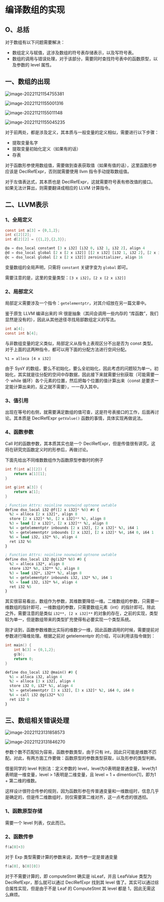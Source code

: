 

# 编译数组的实现

## O、总括

对于数组有以下问题需要解决：

* 数组定义与赋值，这涉及数组的符号表存储表示，以及写符号表。
* 数组的调用与错误处理，对于该部分，需要同时查找符号表中的函数原型，以及参数的 level 属性。

## 一、数组的出现

![image-20221121154755381](https://20220923img.oss-cn-hangzhou.aliyuncs.com/markdown/image-20221121154755381.png)

![image-20221121155001316](https://20220923img.oss-cn-hangzhou.aliyuncs.com/markdown/image-20221121155001316.png)

![image-20221121155011148](https://20220923img.oss-cn-hangzhou.aliyuncs.com/markdown/image-20221121155011148.png)

![image-20221121155045235](https://20220923img.oss-cn-hangzhou.aliyuncs.com/markdown/image-20221121155045235.png)

对于前两处，都是涉及定义，其本质与一般变量的定义相似，需要进行以下步骤：

* 提取变量名字
* 提取变量初始化定义（如果有的话）
* 存表

对于函数形参使用数组值，需要做到查表获取值（如果有值的话），这里函数形参应该是 DeclRefExpr，否则就需要使用 llvm 指令手动提取数组值。

对于左值表达式，其本质也是 DeclRefExpr，这就需要符号表有修改值的接口。如果无法计算出，则需要翻译成相应的 LLVM 计算指令。

## 二、LLVM表示

### 1、全局定义

```C
const int a[3] = {0,1,2};
int c[2][2];
int d[2][2] = {{1,2},{2,3}};
```

```lisp
@a = dso_local constant [3 x i32] [i32 0, i32 1, i32 2], align 4
@d = dso_local global [2 x [2 x i32]] [[2 x i32] [i32 1, i32 2], [2 x i32] [i32 2, i32 3]], align 16
@c = dso_local global [2 x [2 x i32]] zeroinitializer, align 16
```

变量数组的全局声明，只需将 `constant` 关键字变为 `global` 即可。

需要注意的是，这里的变量类型：`[3 x i32]`，`[2 x [2 x i32]]`

### 2、局部定义

局部定义需要涉及一个指令：`getelementptr`，对其介绍放在另一篇文章中。

鉴于原生 LLVM 编译出来的 IR 很是抽象（其间会调用一些内存的 “库函数”，我们显然是没有的），因此从其他途径寻找局部数组定义的写法。

```C
int a[4];
const int b[4];
```

与非数组变量的定义类似，局部定义从指令上表观区分不出是否为 const 类型。对于上面的这两种指令，都可以用下面的分配方法进行空间分配。

```
%1 = alloca [4 x i32]
```

由于 SysY 的数组，要么不初始化，要么全初始化，因此考虑的问题较为单一。初始化，其实就是往分配的空间中存数据，因此接下来就需要分别获取（可能需要一个 while 循环）各个元素的位置，然后把每个位置的值计算出来（const 是要求一定能计算出来的，反之就不需要），一一存入其中。

### 3、值引用

出现在等号的右侧，就需要满足数组的值可查，这是符号表接口的工作，后面再讨论。其本质是 DeclRefExpr `getValue()` 函数的事情，具体实现再做说法。

### 4、函数参数

Call 时的函数参数，其本质其实也是一个 DeclRefExpr，但是传值很有讲究，这将在研究完函数定义时的形参后，再做讨论。

下面先给出不同维数数组作为函数原型参数时的例子

```C
int f(int a[][2]) {
    return a[1][1];
}

int g(int a[3]) {
    return a[1];
}
```

```lisp
; Function Attrs: noinline nounwind optnone uwtable
define dso_local i32 @f([2 x i32]* %0) #0 {
  %2 = alloca [2 x i32]*, align 8
  store [2 x i32]* %0, [2 x i32]** %2, align 8
  %3 = load [2 x i32]*, [2 x i32]** %2, align 8
  %4 = getelementptr inbounds [2 x i32], [2 x i32]* %3, i64 1
  %5 = getelementptr inbounds [2 x i32], [2 x i32]* %4, i64 0, i64 1
  %6 = load i32, i32* %5, align 4
  ret i32 %6
}

; Function Attrs: noinline nounwind optnone uwtable
define dso_local i32 @g(i32* %0) #0 {
  %2 = alloca i32*, align 8
  store i32* %0, i32** %2, align 8
  %3 = load i32*, i32** %2, align 8
  %4 = getelementptr inbounds i32, i32* %3, i64 1
  %5 = load i32, i32* %4, align 4
  ret i32 %5
}

```

其实很容易看出，数组作为参数，其维数要降低一维。二维数组的参数，只需要一维数组的指针即可，一维数组的参数，只需要数组元素（int）的指针即可。除此之外，需要注意的是类似 `i32**, [2 x i32]**` 的对象的存在，之前的实现，类型较为单一，但是数组带来的类型扩充使得有必要实现一个类型系统。

刚才谈到，函数参数维数比实际的维数少一维，因此函数调用的时候，需要提前对参数进行降维处理。根据之前对 getelementptr 的介绍，可以利用该指令做到：

```C
int main() {
    int b[3] = {0,1,2};
    g(b);
    return 0;
}
```

```lisp
define dso_local i32 @main() #0 {
  %1 = alloca i32, align 4
  %2 = alloca [3 x i32], align 4
  store i32 0, i32* %1, align 4
  %3 = getelementptr [3 x i32], [3 x i32]* %2, i64 0, i64 0
  %4 = call i32 @g(i32* %3)
  ret i32 0
}
```

## 三、数组相关错误处理

![image-20221123131858573](https://20220923img.oss-cn-hangzhou.aliyuncs.com/markdown/image-20221123131858573.png)

![image-20221123131846270](https://20220923img.oss-cn-hangzhou.aliyuncs.com/markdown/image-20221123131846270.png)

参数个数不匹配较为容易，函数参数类型，由于只有 int，因此只可能是维数不匹配。对此，有两方面工作要做：函数原型的参数类型获取，以及形参的类型判断。 

借鉴同学的 level 判别法：定义参数的 level，level为0表明是普通变量，level为1表明是一维变量，level > 1表明是二维变量，且 level = 1 + dimention[1]，即为1 + 第二维的维数。

这样设计很符合传参的规则，因为函数形参在传普通变量和一维数组时，信息几乎是确定的，但是传二维数组时，则仅需要第二维对齐，这一点考虑的很透彻。

### 1、函数原型存储

需要一个 level 列表，仅此而已。

### 2、函数传参

```C
f(a[0]+3)
```

对于 Exp 类型需要计算的参数来说，其传参一定是普通变量

```C
f(a[0], b[0][0])
```

对于不需要计算的，即 computeStmt 确实是 isLeaf，并且 LeafValue 类型为 DeclRefExpr，那么就可以通过 DeclRefExpr 找到其 level 值了。其实可以通过综合属性实现，但是由于不是 Leaf 的 ComputeStmt 其 level 都是 1，因此无需这么麻烦。
